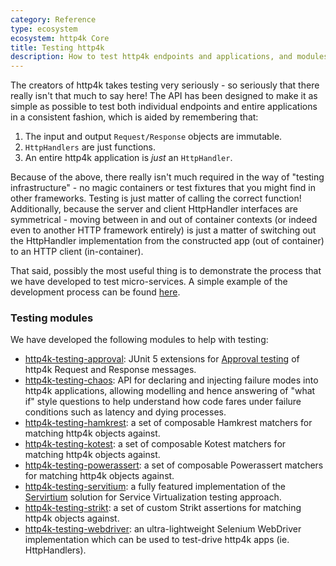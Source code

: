 ```yaml
---
category: Reference
type: ecosystem
ecosystem: http4k Core
title: Testing http4k
description: How to test http4k endpoints and applications, and modules that support testing
---
```



The creators of http4k takes testing very seriously - so seriously that there really isn't that much to say here! 
The API has been designed to make it as simple as possible to test both individual endpoints and entire applications in a consistent fashion, which is aided by remembering that:

1. The input and output `Request/Response` objects are immutable.
1. `HttpHandlers` are just functions.
1. An entire http4k application is *just* an `HttpHandler`.

Because of the above, there really isn't much required in the way of "testing infrastructure" - no magic containers or test fixtures that you might find in other frameworks. 
Testing is just matter of calling the correct function! Additionally, because the server and client HttpHandler interfaces are symmetrical - moving between in and out of container contexts 
(or indeed even to another HTTP framework entirely) is just a matter of switching out the HttpHandler implementation from the constructed app (out of container) to an HTTP client (in-container).

That said, possibly the most useful thing is to demonstrate the process that we have developed to test micro-services. A simple example of the development process can be found 
[here](/tutorial/tdding_http4k/).

### Testing modules
We have developed the following modules to help with testing:

- [http4k-testing-approval](/ecosystem/http4k/reference/approvaltests/): JUnit 5 extensions for [Approval testing](http://approvaltests.com/) of http4k Request and Response messages.
- [http4k-testing-chaos](/ecosystem/http4k/reference/chaos/): API for declaring and injecting failure modes into http4k applications, allowing modelling and hence answering of "what if" style questions to help understand how code fares under failure conditions such as latency and dying processes.
- [http4k-testing-hamkrest](/ecosystem/http4k/reference/hamkrest/): a set of composable Hamkrest matchers for matching http4k objects against.
- [http4k-testing-kotest](/ecosystem/http4k/reference/kotest/): a set of composable Kotest matchers for matching http4k objects against.
- [http4k-testing-powerassert](/ecosystem/http4k/reference/powerassert/): a set of composable Powerassert matchers for matching http4k objects against.
- [http4k-testing-servitium](/ecosystem/http4k/reference/servicevirtualisation/): a fully featured implementation of the [Servirtium] solution for Service Virtualization testing approach.
- [http4k-testing-strikt](/ecosystem/http4k/reference/strikt/): a set of custom Strikt assertions for matching http4k objects against.
- [http4k-testing-webdriver](/ecosystem/http4k/reference/webdriver/): an ultra-lightweight Selenium WebDriver implementation which can be used to test-drive http4k apps (ie. HttpHandlers).

[Servirtium]: https://servirtium.dev

